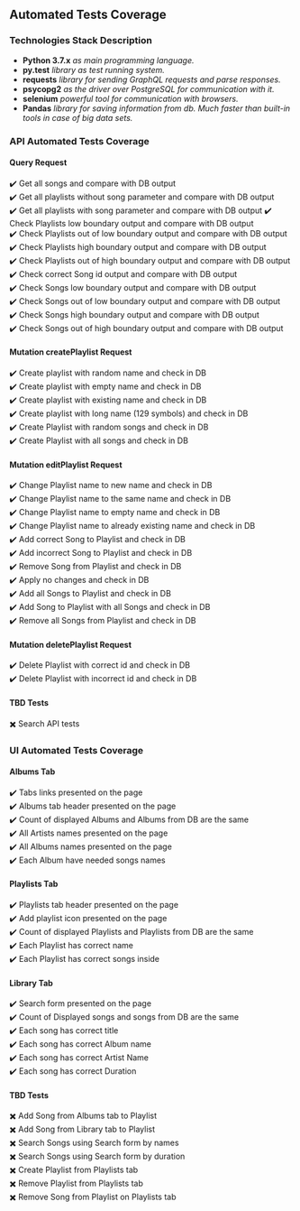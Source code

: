 ## Automated Tests Coverage ##
### Technologies Stack Description ###
- **Python 3.7.x** _as main programming language._  
- **py.test**  _library as test running system._
- **requests** _library for sending GraphQL requests and parse responses._
- **psycopg2** _as the driver over PostgreSQL for communication with it._
- **selenium** _powerful tool for communication with browsers._
- **Pandas** _library for saving information from db. Much faster than built-in tools in case of big data sets._

### API Automated Tests Coverage ###
#### Query Request ####
:heavy_check_mark: Get all songs and compare with DB output  
:heavy_check_mark: Get all playlists without song parameter and compare with DB output  
:heavy_check_mark: Get all playlists with song parameter and compare with DB output
:heavy_check_mark: Check Playlists low boundary output and compare with DB output  
:heavy_check_mark: Check Playlists out of low boundary output and compare with DB output  
:heavy_check_mark: Check Playlists high boundary output and compare with DB output  
:heavy_check_mark: Check Playlists out of high boundary output and compare with DB output  
:heavy_check_mark: Check correct Song id output and compare with DB output  
:heavy_check_mark: Check Songs low boundary output and compare with DB output  
:heavy_check_mark: Check Songs out of low boundary output and compare with DB output  
:heavy_check_mark: Check Songs high boundary output and compare with DB output  
:heavy_check_mark: Check Songs out of high boundary output and compare with DB output
#### Mutation createPlaylist Request ####
:heavy_check_mark: Create playlist with random name and check in DB  
:heavy_check_mark: Create playlist with empty name and check in DB  
:heavy_check_mark: Create playlist with existing name and check in DB  
:heavy_check_mark: Create playlist with long name (129 symbols) and check in DB  
:heavy_check_mark: Create Playlist with random songs and check in DB  
:heavy_check_mark: Create Playlist with all songs and check in DB  
#### Mutation editPlaylist Request ####
:heavy_check_mark: Change Playlist name to new name and check in DB  
:heavy_check_mark: Change Playlist name to the same name and check in DB  
:heavy_check_mark: Change Playlist name to empty name and check in DB  
:heavy_check_mark: Change Playlist name to already existing name and check in DB  
:heavy_check_mark: Add correct Song to Playlist and check in DB  
:heavy_check_mark: Add incorrect Song to Playlist and check in DB  
:heavy_check_mark: Remove Song from Playlist and check in DB  
:heavy_check_mark: Apply no changes and check in DB  
:heavy_check_mark: Add all Songs to Playlist and check in DB  
:heavy_check_mark: Add Song to Playlist with all Songs and check in DB  
:heavy_check_mark: Remove all Songs from Playlist and check in DB  
#### Mutation deletePlaylist Request ####
:heavy_check_mark: Delete Playlist with correct id and check in DB  
:heavy_check_mark: Delete Playlist with incorrect id and check in DB  
#### TBD Tests ####
:heavy_multiplication_x: Search API tests  
### UI Automated Tests Coverage ###
#### Albums Tab ####
:heavy_check_mark: Tabs links presented on the page  
:heavy_check_mark: Albums tab header presented on the page  
:heavy_check_mark: Count of displayed Albums and Albums from DB are the same  
:heavy_check_mark: All Artists names presented on the page  
:heavy_check_mark: All Albums names presented on the page  
:heavy_check_mark: Each Album have needed songs names

#### Playlists Tab ####
:heavy_check_mark: Playlists tab header presented on the page  
:heavy_check_mark: Add playlist icon presented on the page  
:heavy_check_mark: Count of displayed Playlists and Playlists from DB are the same  
:heavy_check_mark: Each Playlist has correct name  
:heavy_check_mark: Each Playlist has correct songs inside

#### Library Tab ####
:heavy_check_mark: Search form presented on the page  
:heavy_check_mark: Count of Displayed songs and songs from DB are the same  
:heavy_check_mark: Each song has correct title  
:heavy_check_mark: Each song has correct Album name  
:heavy_check_mark: Each song has correct Artist Name  
:heavy_check_mark: Each song has correct Duration

#### TBD Tests ####
:heavy_multiplication_x: Add Song from Albums tab to Playlist  
:heavy_multiplication_x: Add Song from Library tab to Playlist  
:heavy_multiplication_x: Search Songs using Search form by names  
:heavy_multiplication_x: Search Songs using Search form by duration  
:heavy_multiplication_x: Create Playlist from Playlists tab  
:heavy_multiplication_x: Remove Playlist from Playlists tab  
:heavy_multiplication_x: Remove Song from Playlist on Playlists tab